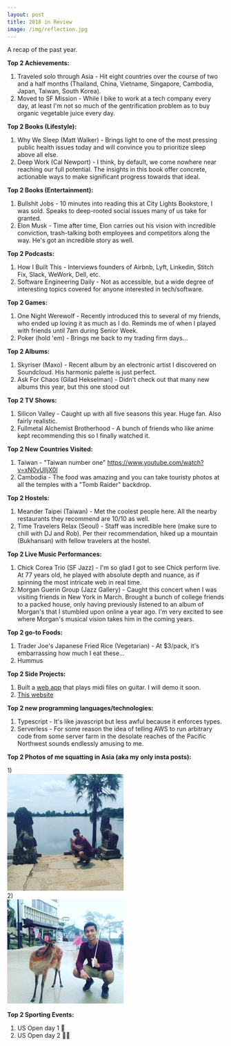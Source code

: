 ```yaml
---
layout: post
title: 2018 in Review
image: /img/reflection.jpg
---
```


A recap of the past year.

**Top 2 Achievements:**

1) Traveled solo through Asia - Hit eight countries over the course of two and a half months (Thailand, China, Vietname, Singapore, Cambodia, Japan, Taiwan, South Korea).<br>
2) Moved to SF Mission - While I bike to work at a tech company every day, at least I'm not so much of the gentrification problem as to buy organic vegetable juice every day.

**Top 2 Books (Lifestyle):**

1) Why We Sleep (Matt Walker) - Brings light to one of the most pressing public health issues today and will convince you to prioritize sleep above all else.<br>
2) Deep Work (Cal Newport) - I think, by default, we come nowhere near reaching our full potential. The insights in this book offer concrete, actionable ways to make significant progress towards that ideal.

**Top 2 Books (Entertainment):**

1) Bullshit Jobs - 10 minutes into reading this at City Lights Bookstore, I was sold. Speaks to deep-rooted social issues many of us take for granted.<br>
2) Elon Musk - Time after time, Elon carries out his vision with incredible conviction, trash-talking both employees and competitors along the way. He's got an incredible story as well.

**Top 2 Podcasts:**

1) How I Built This - Interviews founders of Airbnb, Lyft, Linkedin, Stitch Fix, Slack, WeWork, Dell, etc.<br>
2) Software Engineering Daily - Not as accessible, but a wide degree of interesting topics covered for anyone interested in tech/software.

**Top 2 Games:**

1) One Night Werewolf - Recently introduced this to several of my friends, who ended up loving it as much as I do. Reminds me of when I played with friends until 7am during Senior Week.<br>
2) Poker (hold 'em) - Brings me back to my trading firm days...

**Top 2 Albums:**

1) Skyriser (Maxo) - Recent album by an electronic artist I discovered on Soundcloud. His harmonic palette is just perfect.<br>
2) Ask For Chaos (Gilad Hekselman) - Didn't check out that many new albums this year, but this one stood out

**Top 2 TV Shows:**

1) Silicon Valley - Caught up with all five seasons this year. Huge fan. Also fairly realistic.<br>
2) Fullmetal Alchemist Brotherhood - A bunch of friends who like anime kept recommending this so I finally watched it.

**Top 2 New Countries Visited:**

1) Taiwan - "Taiwan number one" https://www.youtube.com/watch?v=xN0vUlljX0I<br>
2) Cambodia - The food was amazing and you can take touristy photos at all the temples with a "Tomb Raider" backdrop.

**Top 2 Hostels:**

1) Meander Taipei (Taiwan) - Met the coolest people here. All the nearby restaurants they recommend are 10/10 as well.<br>
2) Time Travelers Relax (Seoul) - Staff was incredible here (make sure to chill with DJ and Rob). Per their recommendation, hiked up a mountain (Bukhansan) with fellow travelers at the hostel.

**Top 2 Live Music Performances:**

1) Chick Corea Trio (SF Jazz) - I'm so glad I got to see Chick perform live. At 77 years old, he played with absolute depth and nuance, as if spinning the most intricate web in real time.<br>
2) Morgan Guerin Group (Jazz Gallery) - Caught this concert when I was visiting friends in New York in March. Brought a bunch of college friends to a packed house, only having previously listened to an album of Morgan's that I stumbled upon online a year ago. I'm very excited to see where Morgan's musical vision takes him in the coming years.

**Top 2 go-to Foods:**

1) Trader Joe's Japanese Fried Rice (Vegetarian) - At $3/pack, it's embarrassing how much I eat these...<br>
2) Hummus

**Top 2 Side Projects:**

1) Built a <a href="https://github.com/jgollub1/guitar_dp">web app</a> that plays midi files on guitar. I will demo it soon.<br>
2) <a href="http://gollub.me">This website</a>

**Top 2 new programming languages/technologies:**

1) Typescript - It's like javascript but less awful because it enforces types.<br>
2) Serverless - For some reason the idea of telling AWS to run arbitrary code from some server farm in the desolate reaches of the Pacific Northwest sounds endlessly amusing to me.

**Top 2 Photos of me squatting in Asia (aka my only insta posts):**

1)<br>
<img src="/img/siem_reap.jpg" width="270"><br>
2)<br>
<img src="/img/deer.jpg" width="270">

**Top 2 Sporting Events:**

1) US Open day 1 🎾<br>
2) US Open day 2 🎾🎾

